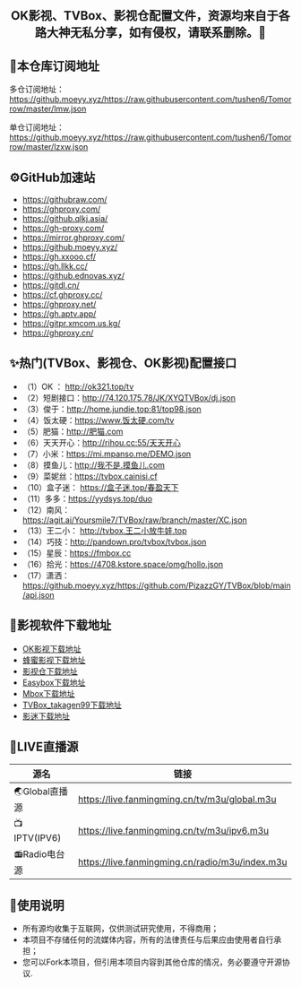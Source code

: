 ## ​<p align="center">OK影视、TVBox、影视仓配置文件，资源均来自于各路大神无私分享，如有侵权，请联系删除。🏅 <p align="center">

## 🔰本仓库订阅地址

多仓订阅地址：
https://github.moeyy.xyz/https://raw.githubusercontent.com/tushen6/Tomorrow/master/lmw.json

单仓订阅地址：
https://github.moeyy.xyz/https://raw.githubusercontent.com/tushen6/Tomorrow/master/lzxw.json

## ⚙️GitHub加速站 
- https://githubraw.com/ 
- https://ghproxy.com/
- https://github.qlkj.asia/
- https://gh-proxy.com/
- https://mirror.ghproxy.com/
- https://github.moeyy.xyz/      
- https://gh.xxooo.cf/
- https://gh.llkk.cc/
- https://github.ednovas.xyz/
- https://gitdl.cn/         
- https://cf.ghproxy.cc/
- https://ghproxy.net/
- https://gh.aptv.app/
- https://gitpr.xmcom.us.kg/
- https://ghproxy.cn/

## ✨热门(TVBox、影视仓、OK影视)配置接口
- （1）OK ： http://ok321.top/tv
- （2）短剧接口：http://74.120.175.78/JK/XYQTVBox/dj.json 
- （3）俊于：http://home.jundie.top:81/top98.json 
- （4）饭太硬：https://www.饭太硬.com/tv 
- （5）肥猫：http://肥猫.com 
- （6）天天开心：http://rihou.cc:55/天天开心 
- （7）小米：https://mi.mpanso.me/DEMO.json
- （8）摸鱼儿：http://我不是.摸鱼儿.com 
- （9）菜妮丝：https://tvbox.cainisi.cf 
- （10）盒子迷： https://盒子迷.top/春盈天下
- （11）多多：https://yydsys.top/duo 
- （12）南风：https://agit.ai/Yoursmile7/TVBox/raw/branch/master/XC.json 
- （13）王二小： http://tvbox.王二小放牛娃.top
- （14）巧技：http://pandown.pro/tvbox/tvbox.json 
- （15）星辰：https://fmbox.cc 
- （16）拾光：https://4708.kstore.space/omg/hollo.json 
- （17）潇洒：https://github.moeyy.xyz/https://github.com/PizazzGY/TVBox/blob/main/api.json

## 🔰影视软件下载地址
- [OK影视下载地址](https://pan.quark.cn/s/b9c8dbab0c1c)
- [蜂蜜影视下载地址](https://pan.quark.cn/s/ea748a0c876a)
- [影视仓下载地址](https://pan.quark.cn/s/b60069257e46)
- [Easybox下载地址](https://pan.quark.cn/s/44f404ca76ea)
- [Mbox下载地址](https://pan.quark.cn/s/4bece5289dce)
- [TVBox_takagen99下载地址](https://pan.quark.cn/s/8e405b3d3937)
- [影迷下载地址](https://pan.quark.cn/s/cc82f32fbca1)

## 📡LIVE直播源
| 源名        | 链接   |
| --------   | -----  |
| 🌏Global直播源      | https://live.fanmingming.cn/tv/m3u/global.m3u   |
| 📺IPTV(IPV6)       |  https://live.fanmingming.cn/tv/m3u/ipv6.m3u   |
| 📻Radio电台源        |   https://live.fanmingming.cn/radio/m3u/index.m3u   | 


## 🫶使用说明
- 所有源均收集于互联网，仅供测试研究使用，不得商用；
- 本项目不存储任何的流媒体内容，所有的法律责任与后果应由使用者自行承担；
- 您可以Fork本项目，但引用本项目内容到其他仓库的情况，务必要遵守开源协议. 

